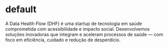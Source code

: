 # default
A Data Health Flow (DHF) é uma startup de tecnologia em saúde comprometida com acessibilidade e impacto social. Desenvolvemos soluções inovadoras que integram e aceleram processos de saúde — com foco em eficiência, cuidado e redução de desperdício.
